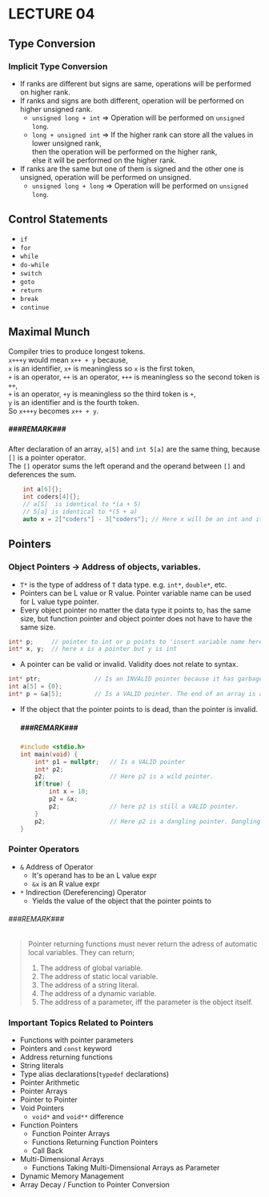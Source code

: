 # LECTURE 04

## Type Conversion

### Implicit Type Conversion

- If ranks are different but signs are same, operations will be performed on higher rank.
- If ranks and signs are both different, operation will be performed on higher unsigned rank.
    - `unsigned long + int` => Operation will be performed on `unsigned long`.
    - `long + unsigned int` => If the higher rank can store all the values in lower unsigned rank,<br>
                               then the operation will be performed on the higher rank,<br>
                               else it will be performed on the higher rank.<br>
- If ranks are the same but one of them is signed and the other one is unsigned, operation will be performed on unsigned.
    - `unsigned long + long` => Operation will be performed on `unsigned long`.

## Control Statements
- `if`
- `for`
- `while`
- `do-while`
- `switch`
- `goto`
- `return`
- `break`
- `continue`

## Maximal Munch
Compiler tries to produce longest tokens.<br>
    `x+++y` would mean `x++ + y` because,<br>
        `x` is an identifier, `x+` is meaningless so `x` is the first token,<br>
        `+` is an operator, `++` is an operator, `+++` is meaningless so the second token is `++`,<br>
        `+` is an operator, `+y` is meaningless so the third token is `+`,<br>
        `y` is an identifier and is the fourth token.<br>
    So `x+++y` becomes `x++ + y`.<br>

##### ###REMARK###
After declaration of an array, `a[5]` and `int 5[a]` are the same thing, because `[]` is a pointer operator.<br>
The `[]` operator sums the left operand and the operand between `[]` and deferences the sum.
```c
    int a[6]{};
    int coders[4]{};
    // a[5]  is identical to *(a + 5)
    // 5[a] is identical to *(5 + a)
    auto x = 2["coders"] - 3["coders"]; // Here x will be an int and it will have the value of 1.
```

## Pointers
### Object Pointers -> Address of objects, variables.
- `T*` is the type of address of `T` data type. e.g. `int*`, `double*`, etc.<br>
- Pointers can be L value or R value. Pointer variable name can be used for L value type pointer.
- Every object pointer no matter the data type it points to, has the same size, but function pointer and object pointer does
not have to have the same size.
```c
int* p;     // pointer to int or p points to 'insert variable name here'
int* x, y;  // here x is a pointer but y is int
```
- A pointer can be valid or invalid. Validity does not relate to syntax.
```c
int* ptr;               // Is an INVALID pointer because it has garbage(indetermined) value.
int a[5] = {0};
int* p = &a[5];         // Is a VALID pointer. The end of an array is always a VALID pointer.
```
- If the object that the pointer points to is dead, than the pointer is invalid.
    ##### ###REMARK###
    ```c 
    #include <stdio.h>
    int main(void) {
        int* p1 = nullptr;   // Is a VALID pointer
        int* p2;
        p2;                  // Here p2 is a wild pointer.
        if(true) {
            int x = 10;
            p2 = &x;
            p2;              // here p2 is still a VALID pointer.
        }
        p2;                  // Here p2 is a dangling pointer. Dangling pointers are INVALID pointers.
    }
    ```

### Pointer Operators
- `&` Address of Operator
    - It's operand has to be an L value expr
    - `&x` is an R value expr
- `*` Indirection (Dereferencing) Operator
    - Yields the value of the object that the pointer points to

###### ###REMARK###
> Pointer returning functions must never return the adress of automatic local variables.
> They can return;
> 1. The address of global variable.
> 2. The address of static local variable.
> 3. The address of a string literal.
> 4. The address of a dynamic variable.
> 5. The address of a parameter, iff the parameter is the object itself.

### Important Topics Related to Pointers
- Functions with pointer parameters
- Pointers and `const` keyword
- Address returning functions
- String literals
- Type alias declarations(`typedef` declarations)
- Pointer Arithmetic
- Pointer Arrays
- Pointer to Pointer
- Void Pointers
    - `void*` and `void**` difference
- Function Pointers
    - Function Pointer Arrays
    - Functions Returning Function Pointers
    - Call Back
- Multi-Dimensional Arrays
    - Functions Taking Multi-Dimensional Arrays as Parameter
- Dynamic Memory Management
- Array Decay / Function to Pointer Conversion
